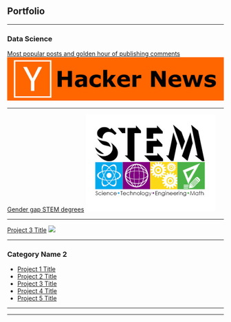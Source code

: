 ## Portfolio

---

### Data Science

[Most popular posts and golden hour of publishing comments](/hackerNews.md)
<img src="images/hackerNews.jpg"/>

---
[Gender gap STEM degrees](/stemDegree.md)
<img src="images/stemDegree.jpg"/>

---
[Project 3 Title](http://example.com/)
<img src="images/dummy_thumbnail.jpg?raw=true"/>

---

### Category Name 2

- [Project 1 Title](http://example.com/)
- [Project 2 Title](http://example.com/)
- [Project 3 Title](http://example.com/)
- [Project 4 Title](http://example.com/)
- [Project 5 Title](http://example.com/)

---




---
